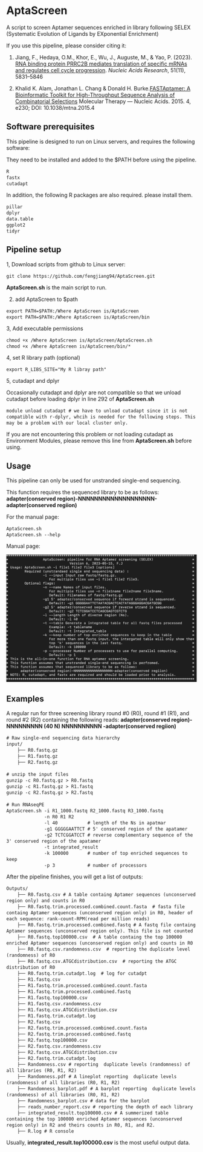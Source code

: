 # AptaScreen
A script to screen Aptamer sequences enriched in library following SELEX (Systematic Evolution of Ligands by EXponential Enrichment)

If you use this pipeline, please consider citing it:

1. Jiang, F., Hedaya, O.M., Khor, E., Wu, J., Auguste, M., & Yao, P. (2023). [RNA binding protein PRRC2B mediates translation of specific mRNAs and regulates cell cycle progression](https://academic.oup.com/nar/article/51/11/5831/7147500). _Nucleic Acids Research_, 51(11), 5831–5846

2. Khalid K. Alam, Jonathan L. Chang & Donald H. Burke.[FASTAptamer: A Bioinformatic Toolkit for High-Throughput Sequence Analysis of Combinatorial Selections](https://www.ncbi.nlm.nih.gov/pmc/articles/PMC4354339/) Molecular Therapy — Nucleic Acids. 2015. 4, e230; DOI: 10.1038/mtna.2015.4

## Software prerequisites
This pipeline is designed to run on Linux servers, and requires the following software:

They need to be installed and added to the $PATH before using the pipeline.
```
R
fastx
cutadapt
```

In addition, the following R packages are also required. please install them.
```
pillar
dplyr
data.table
ggplot2
tidyr
```

## Pipeline setup

1, Download scripts from github to Linux server:

```
git clone https://github.com/fengjiang94/AptaScreen.git
```

**AptaScreen.sh** is the main script to run.

2. add AptaScreen to $path
```
export PATH=$PATH:/Where AptaScreen is/AptaScreen
export PATH=$PATH:/Where AptaScreen is/AptaScreen/bin
```

3, Add executable permissions
```
chmod +x /Where AptaScreen is/AptaScreen/AptaScreen.sh
chmod +x /Where AptaScreen is/AptaScreen/bin/*
```

4, set R library path (optional)
```
export R_LIBS_SITE="My R libray path"
```

5, cutadapt and dplyr

Occasionally cutadapt and dplyr are not compatible so that we unload cutadapt before loading dplyr in line 292 of **AptaScreen.sh**
```
module unload cutadapt # we have to unload cutadapt since it is not compatible with r-dplyr, whcih is needed for the following steps. This may be a problem with our local cluster only.
```

If you are not encountering this problem or not loading cutadapt as Environment Modules, please remove this line from **AptaScreen.sh** before using.


## Usage

This pipeline can only be used for unstranded single-end sequencing.                
 
This function requires the sequenced library to be as follows:                           
    **adapter(conserved region)-NNNNNNNNNNNNNNNNNNN-adapter(conserved regiion)**
 
For the manual page:

```
AptaScreen.sh
AptaScreen.sh --help
```

Manual page:

![](images/Usage1.png)

## Examples

A regular run for three screening library round #0 (R0), round #1 (R1), and round #2 (R2) containing the following reads:
     **adapter(conserved region)- NNNNNNNNN (40 N) NNNNNNNNNN -adapter(conserved regiion)**

```
# Raw single-end sequencing data hierarchy
input/
    ├── R0.fastq.gz
    ├── R1.fastq.gz
    ├── R2.fastq.gz

# unzip the input files
gunzip -c R0.fastq.gz > R0.fastq
gunzip -c R1.fastq.gz > R1.fastq
gunzip -c R2.fastq.gz > R2.fastq

# Run RNAseqPE
AptaScreen.sh -i R1_1000.fastq R2_1000.fastq R3_1000.fastq
              -n R0 R1 R2
              -l 40           # length of the Ns in apatmar
              -g1 GGGGGAATTCT # 5' conserved region of the apatamer
              -g2 TCTCGGATCCT # reverse complementary sequence of the 3' conserved region of the apatamer
              -t integrated_result  
              -k 100000       # number of top enriched sequences to keep
              -p 3            # number of processors 
```

After the pipeline finishes, you will get a list of outputs:
```
Outputs/
    ├── R0.fastq.csv # A table containg Aptamer sequences (unconserved region only) and counts in R0
    ├── R0.fastq.trim.processed.combined.count.fasta  # fasta file containg Aptamer sequences (unconserved region only) in R0, header of each sequence: rank-count-RPM(read per million reads)
    ├── R0.fastq.trim.processed.combined.fastq # A fastq file containg Aptamer sequences (unconserved region only). This file is not counted
    ├── R0.fastq.top100000.csv  # A table containg the top 100000 enriched Aptamer sequences (unconserved region only) and counts in R0
    ├── R0.fastq.csv.randomness.csv  # reporting the duplicate level (randomness) of R0 
    ├── R0.fastq.csv.ATGCdistribution.csv  # reporting the ATGC distribution of R0 
    ├── R0.fastq.trim.cutadpt.log  # log for cutadpt
    ├── R1.fastq.csv 
    ├── R1.fastq.trim.processed.combined.count.fasta  
    ├── R1.fastq.trim.processed.combined.fastq 
    ├── R1.fastq.top100000.csv  
    ├── R1.fastq.csv.randomness.csv  
    ├── R1.fastq.csv.ATGCdistribution.csv  
    ├── R1.fastq.trim.cutadpt.log
    ├── R2.fastq.csv 
    ├── R2.fastq.trim.processed.combined.count.fasta  
    ├── R2.fastq.trim.processed.combined.fastq 
    ├── R2.fastq.top100000.csv  
    ├── R2.fastq.csv.randomness.csv  
    ├── R2.fastq.csv.ATGCdistribution.csv  
    ├── R2.fastq.trim.cutadpt.log
    ├── Randomness.csv # reporting  duplicate levels (randomness) of all libraries (R0, R1, R2)
    ├── Randomness.pdf # A lineplot reporting  duplicate levels (randomness) of all libraries (R0, R1, R2)
    ├── Randomness_barplot.pdf # A barplot reporting  duplicate levels (randomness) of all libraries (R0, R1, R2)
    ├── Randomness_barplot.csv # data for the barplot  
    ├── reads_number_report.csv # reporting the depth of each library  
    ├── integrated_result.top100000.csv # A summerized table containing the top 100000 enriched Aptamer sequences (unconserved region only) in R2 and theirs counts in R0, R1, and R2.
    ├── R.log # R console
```

Usually, **integrated_result.top100000.csv** is the most useful output data.
